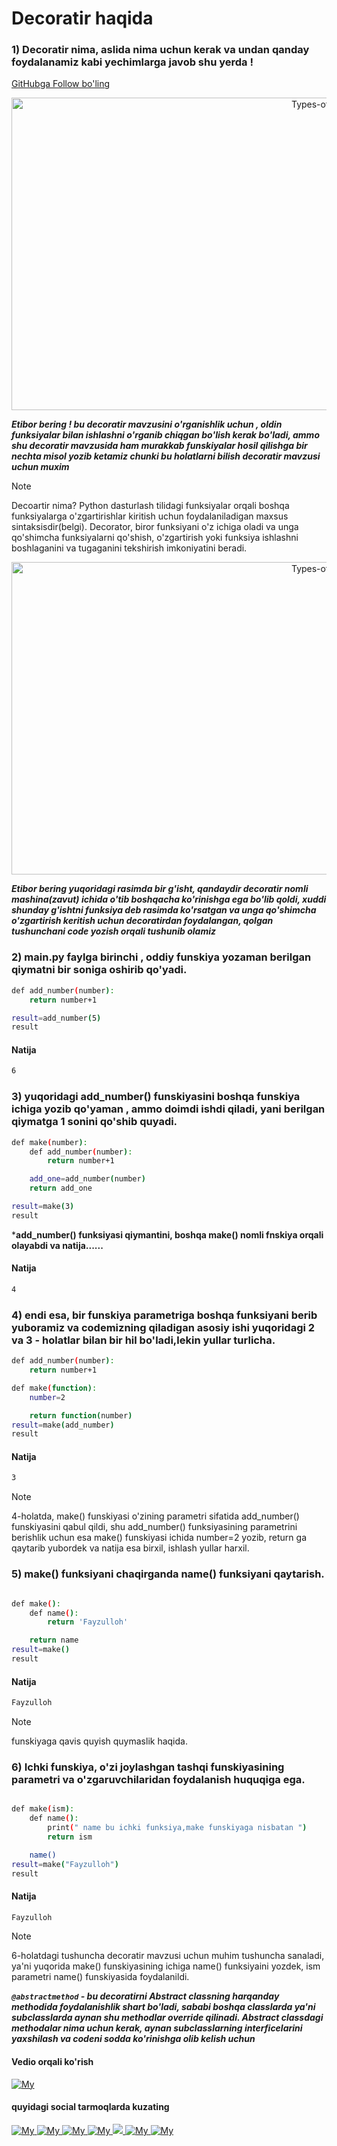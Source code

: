 # Decoratir haqida

### 1) Decoratir nima, aslida  nima uchun kerak va undan qanday foydalanamiz kabi yechimlarga javob shu yerda !
 [GitHubga Follow bo'ling ](https://github.com/fayzullohblog)  

<p align="center">
<img alt="Types-of-OOPS-2" height="500" src="https://miro.medium.com/v2/resize:fit:1400/0*D8Nc0Dyu2iOUdNok" width="1000">
</p>

***Etibor bering ! bu decoratir mavzusini o'rganishlik uchun , oldin funksiyalar bilan ishlashni o'rganib chiqgan bo'lish kerak bo'ladi, ammo shu decoratir mavzusida ham murakkab funskiyalar hosil qilishga bir nechta misol yozib ketamiz chunki bu holatlarni bilish decoratir mavzusi uchun muxim***

> [!NOTE]
Decoartir nima? Python dasturlash tilidagi funksiyalar orqali  boshqa funksiyalarga o'zgartirishlar kiritish uchun foydalaniladigan maxsus sintaksisdir(belgi). Decorator, biror funksiyani o'z ichiga oladi va unga qo'shimcha funksiyalarni qo'shish, o'zgartirish yoki funksiya ishlashni boshlaganini  va tugaganini tekshirish imkoniyatini beradi.

<p align="center">
<img alt="Types-of-OOPS-2" height="500" src="https://miro.medium.com/v2/resize:fit:1400/1*PCrgNdMFnOGF5FHhaLAwJg.png" width="1000">
</p>

***Etibor bering yuqoridagi rasimda bir g'isht, qandaydir decoratir nomli mashina(zavut) ichida o'tib boshqacha ko'rinishga ega bo'lib qoldi, xuddi shunday g'ishtni funksiya deb rasimda ko'rsatgan va unga qo'shimcha o'zgartirish keritish uchun decoratirdan foydalangan, qolgan tushunchani code yozish orqali tushunib olamiz***

### 2) main.py faylga birinchi , oddiy funskiya yozaman berilgan qiymatni bir soniga oshirib qo'yadi.

```sh
def add_number(number):
    return number+1

result=add_number(5)
result
```


#### Natija
```sh
6
```




### 3) yuqoridagi add_number()  funskiyasini boshqa funskiya ichiga yozib qo'yaman , ammo doimdi ishdi qiladi, yani berilgan qiymatga 1 sonini qo'shib quyadi.


```sh
def make(number):
    def add_number(number):
        return number+1

    add_one=add_number(number)
    return add_one

result=make(3)
result

```
***add_number() funksiyasi qiymantini, boshqa make() nomli fnskiya orqali olayabdi va natija......**

#### Natija
```sh
4
```

### 4) endi esa, bir funskiya parametriga boshqa funksiyani berib yuboramiz va codemizning qiladigan asosiy ishi yuqoridagi 2 va 3 - holatlar bilan bir hil bo'ladi,lekin yullar turlicha.

```sh
def add_number(number):
    return number+1

def make(function):
    number=2

    return function(number)
result=make(add_number)
result

```

#### Natija
```sh
3
```

> [!NOTE]
4-holatda, make() funskiyasi o'zining parametri sifatida add_number() funskiyasini qabul qildi, shu add_number() funksiyasining parametrini berishlik uchun esa make() funskiyasi ichida number=2 yozib, return ga qaytarib yubordek va natija esa birxil, ishlash yullar harxil.



### 5) make() funksiyani chaqirganda name() funksiyani qaytarish.


```sh

def make():
    def name():
        return 'Fayzulloh'

    return name
result=make()
result

```


#### Natija
```sh
Fayzulloh
```

> [!NOTE]
funskiyaga qavis quyish quymaslik haqida.


### 6) Ichki funskiya, o'zi joylashgan tashqi funskiyasining parametri va o'zgaruvchilaridan foydalanish huquqiga ega.


```sh

def make(ism):
    def name():
        print(" name bu ichki funksiya,make funskiyaga nisbatan ")
        return ism

    name()
result=make("Fayzulloh")
result

```


#### Natija
```sh
Fayzulloh
```

> [!NOTE]
6-holatdagi tushuncha decoratir mavzusi uchun muhim tushuncha sanaladi, ya'ni yuqorida make() funskiyasining ichiga name() funksiyaini yozdek, ism parametri name() funskiyasida foydalanildi.



***`@abstractmethod` - bu decoratirni Abstract classning harqanday methodida foydalanishlik shart bo'ladi, 
sababi boshqa classlarda ya'ni subclasslarda aynan shu methodlar override qilinadi. Abstract classdagi methodalar nima uchun kerak, aynan subclasslarning interficelarini yaxshilash va codeni sodda ko'rinishga olib kelish uchun***



#### Vedio orqali ko'rish
[ ![My](https://user-images.githubusercontent.com/57800056/245666234-e0c3afd8-9ca1-44fd-8595-47ec0f6c4cfc.png) ](https://www.youtube.com/@webmaster_py)   

#### quyidagi social tarmoqlarda kuzating
[ ![My](https://img.shields.io/badge/GitHub-100000?style=for-the-badge&logo=github&logoColor=white) ](https://github.com/fayzullohblog) [ ![My](https://img.shields.io/badge/LinkedIn-0077B5?style=for-the-badge&logo=linkedin&logoColor=white) ](https://www.linkedin.com/in/fayzullohblog/)  [ ![My](https://img.shields.io/badge/Instagram-E4405F?style=for-the-badge&logo=instagram&logoColor=white) ](https://www.instagram.com/fayzullohblog/)   [ ![My](https://patrolavia.github.io/telegram-badge/chat.png) ](https://t.me/webmasterpy)  [ ![](https://patrolavia.github.io/telegram-badge/follow.png) ](https://t.me/suniy_intelekt_uzb) [ ![My](https://github.com/paulrobertlloyd/socialmediaicons/blob/main/facebook-48x48.png) ](https://www.facebook.com/fayzullohblog/)  [ ![My](https://github.com/paulrobertlloyd/socialmediaicons/blob/main/youtube-48x48.png) ](https://www.youtube.com/@webmaster_py) 



